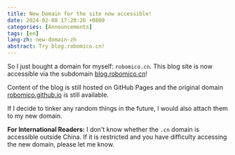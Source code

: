 ```yaml
---
title: New Domain for the site now accessible!
date: 2024-02-08 17:20:26 +0800
categories: [Announcements]
tags: [en]
lang-zh: new-domain-zh
abstract: Try blog.robomico.cn!
---
```


So I just bought a domain for myself: `robomico.cn`. This blog site is now accessible via the subdomain [blog.robomico.cn](blog.robomico.cn)!

Content of the blog is still hosted on GitHub Pages and the original domain [robomico.github.io](robomico.github.io) is still available.

If I decide to tinker any random things in the future, I would also attach them to my new domain.

**For International Readers:** I don't know whether the `.cn` domain is accessible outside China. If it is restricted and you have difficulty accessing the new domain, please let me know.
